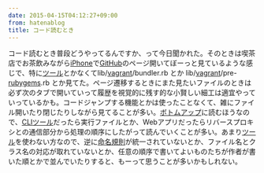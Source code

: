 ```yaml
---
date: 2015-04-15T04:12:27+09:00
from: hatenablog
title: コード読むとき
---
```


<p>コード読むとき普段どうやってるんですか、って今日聞かれた。そのときは喫茶店でお茶飲みながら<a class="keyword" href="http://d.hatena.ne.jp/keyword/iPhone">iPhone</a>で<a class="keyword" href="http://d.hatena.ne.jp/keyword/GitHub">GitHub</a>のページ開いてぼーっと見ているような感じで、特に<a class="keyword" href="http://d.hatena.ne.jp/keyword/%A5%C4%A1%BC%A5%EB">ツール</a>とかなくてlib/<a class="keyword" href="http://d.hatena.ne.jp/keyword/vagrant">vagrant</a>/bundler.rb とか lib/<a class="keyword" href="http://d.hatena.ne.jp/keyword/vagrant">vagrant</a>/pre-<a class="keyword" href="http://d.hatena.ne.jp/keyword/rubygems">rubygems</a>.rb とか見てた。ページ遷移するときにまた見たいファイルのときは必ず次のタブで開いていって履歴を視覚的に残す的な小賢しい細工は適宜やっていっているかも。コードジャンプする機能とかは使ったことなくて、雑にファイル開いたり閉じたりしながら見てることが多い。<a class="keyword" href="http://d.hatena.ne.jp/keyword/%A5%DC%A5%C8%A5%E0%A5%A2%A5%C3%A5%D7">ボトムアップ</a>に読むほうなので、<a class="keyword" href="http://d.hatena.ne.jp/keyword/CLI">CLI</a><a class="keyword" href="http://d.hatena.ne.jp/keyword/%A5%C4%A1%BC%A5%EB">ツール</a>だったら実行ファイルとか、Webアプリだったらリバースプロキシとの通信部分から処理の順序にしたがって読んでいくことが多い。あまり<a class="keyword" href="http://d.hatena.ne.jp/keyword/%A5%C4%A1%BC%A5%EB">ツール</a>を使わない方なので、逆に<a class="keyword" href="http://d.hatena.ne.jp/keyword/%CC%BF%CC%BE%B5%AC%C2%A7">命名規則</a>が統一されていないとか、ファイル名とクラス名の対応が取れていないとか、任意の順序で書いてよいものたちが作者が書いた順とかで並んでいたりすると、もーって思うことが多いかもしれない。</p>

